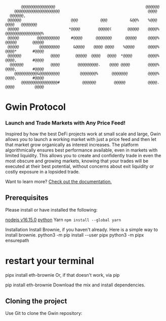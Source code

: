            @@@@@@@@@@@@@@@                                        @@@@@@
        @@@@@@@@@@@@@@@@@@@@                                       @@@@
      @@@@@@,
     @@@@@@                      @@@          @@@          &@@%    %@@@      @@@@   @@@@@@@
     @@@@@                      *@@@@        @@@@@(       @@@@@    @@@@%     @@@@@@@@@@@@@@@@%
     @@@@@        @@@@@@@@@@     #@@@@      @@@@@@@      @@@@@     @@@@%     @@@@@       @@@@@
     @@@@@         @@@@@@@@@      &@@@@    @@@@ @@@@    %@@@@      @@@@%     @@@@*       #@@@@
     @@@@@@             @@@@       @@@@@  @@@@   @@@@  *@@@@       @@@@%     @@@@,       #@@@@
      @@@@@@            @@@@        @@@@@@@@@.    @@@@ @@@@        @@@@%     @@@@,       #@@@@
        @@@@@@@@@@&@@@@@@@@@         @@@@@@@%      @@@@@@@         @@@@%     @@@@,       #@@@@
           @@@@@@@@@@@@@@@@#          @@@@@@        @@@@@          @@@@.     @@@@         @@@@

# Gwin Protocol

### Launch and Trade Markets with Any Price Feed!

Inspired by how the best DeFi projects work at small scale and large, Gwin allows you to launch a working market with just a price feed and then let that market grow organically as interest increases. The platform algorithmically ensures best performance available, even in markets with limited liquidity. This allows you to create and confidently trade in even the most obscure and growing markets, knowing that your trades will be executed at their best potential, without concerns about exit liquidity or costly exposure in a lopsided trade.

Want to learn more? [Check out the documentation.](https://coltonmilbrandt.gitbook.io/gwin/)

## Prerequisites

Please install or have installed the following:

[nodejs v16.15.0](https://nodejs.org/en/download/)
[python](https://www.python.org/downloads/)
Yarn
`npm install --global yarn`

Installation
Install Brownie, if you haven't already. Here is a simple way to install brownie.
python3 -m pip install --user pipx
python3 -m pipx ensurepath

# restart your terminal

pipx install eth-brownie
Or, if that doesn't work, via pip

pip install eth-brownie
Download the mix and install dependencies.

## Cloning the project

Use Git to clone the Gwin repository:
